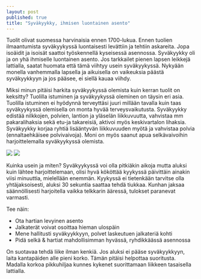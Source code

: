 ```yaml
---
layout: post
published: true
title: "Syväkyykky, ihmisen luontainen asento"
---
```



Tuolit olivat suomessa harvinaisia ennen 1700-lukua. Ennen tuolien ilmaantumista syväkyykyssä luontaisesti levättiin ja tehtiin askareita. Jopa isoäidit ja isoisät saattoi työskennellä kyseisessä asennossa.  Syväkyykky oli ja on yhä ihmiselle luontainen asento. Jos tarkkailet pienen lapsen leikkejä lattialla, saatat huomata että tämä viihtyy usein syväkyykyssä. Nykyään monella vanhemmalla lapsella ja aikuisella on vaikeuksia päästä syväkyykkyyn ja jos pääsee, ei siellä kauaa viihdy. 


Miksi minun pitäisi harkita syväkyykyssä olemista kuin kerran tuolit on keksitty? Tuolilla istuminen ja syväkyykyssä oleminen on täysin eri asia. Tuolilla istuminen ei hyödynnä terveyttäsi juuri millään tavalla kuin taas syväkyykyssä olemisella on monta hyvää terveysvaikutusta. Syväkyykky edistää nilkkojen, polvien, lantion ja yläselän liikkuvuutta, vahvistaa mm pakaralihaksia sekä etu-ja takareisiä, aktivoi myös keskivartalon lihaksia. Syväkyykky korjaa ryhtiä lisääntyvän liikkuvuuden myötä ja vahvistaa polvia (ennaltaehkäisee polvivaivoja). Moni on myös saanut apua selkävaivoihin harjoittelemalla syväkyykyssä olemista. 

![]({{site.baseurl}}/media/syv%C3%A4kyykky.jpg)
![]({{site.baseurl}}/media/syv%C3%A4kyykky2.jpg)

Kuinka usein ja miten?
Syväkyykyssä voi olla pitkiäkin aikoja mutta aluksi kuin lähtee harjoittelemaan, olisi hyvä kököttää kyykyssä päivittäin ainakin viisi minuuttia, mielellään enemmän. Kyykyssä ei tietenkään tarvitse olla yhtäjaksoisesti, aluksi 30 sekuntia saattaa tehdä tiukkaa. Kunhan jaksaa säännöllisesti harjoitella vaikka telkkarin ääressä, tulokset paranevat varmasti. 

Tee näin:
-   Ota hartian levyinen asento
-   Jalkaterät voivat osoittaa hieman ulospäin
-   Mene hallitusti syväkyykkyyn, polvet laskeutuen jalkateriä kohti 
-   Pidä selkä & hartiat mahdollisimman hyvässä, ryhdikkäässä asennossa

On suotavaa tehdä liike ilman kenkiä.
Jos aluksi ei pääse syväkyykkyyn, laita kantapäiden alle pieni korko. Tämän pitäisi helpottaa suoritusta. Madalla korkoa pikkuhiljaa kunnes kykenet suorittamaan liikkeen tasaisella lattialla. 

